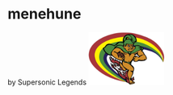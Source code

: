 # menehune
by Supersonic Legends
<img src="https://github.com/HACC2023/Supersonic-Legends/blob/main/uhmenehune-transparent.png" style="width:150;"/>
